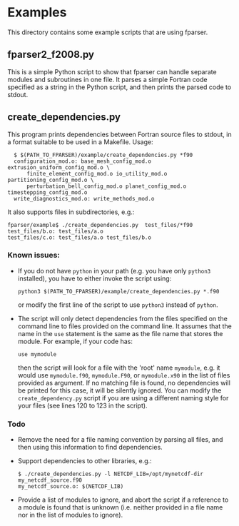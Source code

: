 # Examples
This directory contains some example scripts that are using fparser.

## fparser2_f2008.py
This is a simple Python script to show that fparser can handle separate
modules and subroutines in one file. It parses a simple Fortran
code specified as a string in the Python script, and then prints the
parsed code to stdout.

## create_dependencies.py
This program prints dependencies between Fortran source files to stdout,
in a format suitable to be used in a Makefile. Usage:

	  $ $(PATH_TO_FPARSER)/example/create_dependencies.py *f90
	  configuration_mod.o: base_mesh_config_mod.o extrusion_uniform_config_mod.o \
		  finite_element_config_mod.o io_utility_mod.o partitioning_config_mod.o \
		  perturbation_bell_config_mod.o planet_config_mod.o timestepping_config_mod.o
	  write_diagnostics_mod.o: write_methods_mod.o

It also supports files in subdirectories, e.g.:

    fparser/example$ ./create_dependencies.py  test_files/*f90
    test_files/b.o: test_files/a.o
    test_files/c.o: test_files/a.o test_files/b.o

### Known issues:
- If you do not have ``python`` in your path (e.g. you have only ``python3``
  installed), you have to either invoke the script using:

      python3 $(PATH_TO_FPARSER)/example/create_dependencies.py *.f90
  or modify the first line of the script to use ``python3`` instead of
  ``python``.
- The script will only detect dependencies from the files specified on the
  command line to files provided on the command line. It assumes that the name
  in the ``use`` statement is the same as the file name that stores the module.
  For example, if your code has:

  	  use mymodule

  then the script will look for a file with the 'root' name ``mymodule``,
  e.g. it would use ``mymodule.f90``, ``mymodule.F90``, or ``mymodule.x90``
  in the list of files provided as argument. If no matching file is found, no
  dependencies will be printed for this case, it will be silently ignored.
  You can modify the ``create_dependency.py`` script if you are using a
  different naming style for your files (see lines 120 to 123 in the script).

### Todo
- Remove the need for a file naming convention by parsing all files, and then
  using this information to find dependencies.
- Support dependencies to other libraries, e.g.:

      $ ./create_dependencies.py -l NETCDF_LIB=/opt/mynetcdf-dir my_netcdf_source.f90
      my_netcdf_source.o: $(NETCDF_LIB)
- Provide a list of modules to ignore, and abort the script if a reference
  to a module is found that is unknown (i.e. neither provided in a file name
  nor in the list of modules to ignore).
